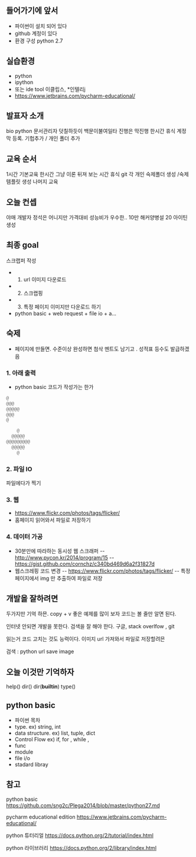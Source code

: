 ## 들어가기에 앞서
- 파이썬이 설치 되어 있다
- github 계정이 있다
- 환경 구성 python 2.7

## 실습환경
- python
- ipython
- 또는 ide tool 이클립스, *인텔리j
- https://www.jetbrains.com/pycharm-educational/

## 발표자 소개
bio python 문서관리자
덧칠하듯이  백문이불여일타
진행은 막진행
한시간 휴식 계정 막 등록. 기헙추가 / 개인 폴더 추가

## 교육 순서
1시간 기본교육 한시간 그냥 이론 뒤져 보는 시간
휴식 git 각 개인 숙제폴더 생성 /숙제 템플릿 생성
나머지 교육

## 오늘 컨셉
야매 개발자
정석은 어니지만 가격대비 성능비가 우수한..
10만 해커양병설
20 아이틴 생성

## 최종 goal
스크랩퍼 작성
- 1. url 이미지 다운로드
- 2. 스크랩핑
- 3. 특정 페이지 이미지만 다운로드 하기
- python basic + web request +  file io + a...

## 숙제
- 페이지에 만들면. 수준이상 완성하면 첨삭 멘트도 남기고 . 성적표 등수도 발급하겠음

### 1. 아래 출력
- python basic 코드가 작성가는 한가
```python
@
@@@
@@@@@
@@@
@
```

```python
    @
  @@@@@
@@@@@@@@@
  @@@@@
    @
```
### 2. 파일 IO
파일에다가 찍기


### 3. 웹
- https://www.flickr.com/photos/tags/flicker/
- 홈페이지 읽어와서 파일로 저장하기

### 4. 데이터 가공
- 30분만에 따라하는 동시성 웹 스크래퍼
-- http://www.pycon.kr/2014/program/15
-- https://gist.github.com/cornchz/c340bd469d6a2f31827d
- 웹스크레핑 코드 변경
-- https://www.flickr.com/photos/tags/flicker/
-- 특정 페이지에서 img 만 추출하여 파일로 저장

## 개발을 잘하려면
두가지만 기억 하믄. copy + v
좋은 예제를 많이 보자
코드는 볼 줄만 알면 된다.

인터넷 안되면 개발을 못한다.
검색을 잘 해야 한다.
구글, stack overlfow  , git

읽는거 코드 고치는 것도 능력이다.
이미지 url 가져와서 파일로 저장할려믄

검색 : python url save image


## 오늘 이것만 기억하자
help()
dir()
dir(__builtin__)
type()


## python basic

-  파이썬 목차
- type. ex) string, int
- data structure. ex) list, tuple, dict
- Control Flow ex) if, for , while ,
- func
- module
- file i/o
- stadard libray

## 참고

python basic
https://github.com/sng2c/Plega2014/blob/master/python27.md

pycharm educational edition
https://www.jetbrains.com/pycharm-educational/

python 튜터리얼
https://docs.python.org/2/tutorial/index.html

python 라이브러리
https://docs.python.org/2/library/index.html

